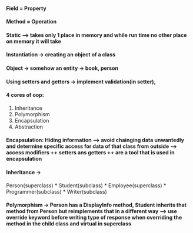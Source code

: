 #### Field = Property
#### Method = Operation
#### Static --> takes only 1 place in memory and while run time no other place on memory it will take
#### Instantiation -> creating an object of a class
#### Object -> somehow an entity -> book, person
#### Using setters and getters -> implement validation(in setter), 
#### 4 cores of oop:
1. Inheritance
2. Polymorphism
3. Encapsulation
4. Abstraction

#### Encapsulation: Hiding information --> avoid chainging data unwantedly and determine specific access for data of that class from outside --> access modifiers ++ setters ans getters ++ are a tool that is used in encapsulation 
#### Inheritance ->
  Person(superclass)
    * Student(subclass)
    * Employee(superclass)
      * Programmer(subclass)
      * Writer(subclass)
#### Polymorphism -> Person has a DisplayInfo method, Student inherits that method from Person but reimplements that in a different way --> use override keyword before writing type of response when overriding the method in the child class and virtual in superclass